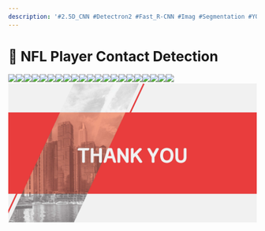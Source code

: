 ```yaml
---
description: '#2.5D_CNN #Detectron2 #Fast_R-CNN #Imag #Segmentation #YOLOv8'
---
```


# 🏈 NFL Player Contact Detection

![](<../../../../.gitbook/assets/2023 NFL Kaggle 시니어프로젝트 2차\_페이지\_01.jpg>)![](<../../../../.gitbook/assets/2023 NFL Kaggle 시니어프로젝트 2차\_페이지\_02.jpg>)![](<../../../../.gitbook/assets/2023 NFL Kaggle 시니어프로젝트 2차\_페이지\_03.jpg>)![](<../../../../.gitbook/assets/2023 NFL Kaggle 시니어프로젝트 2차\_페이지\_04.jpg>)![](<../../../../.gitbook/assets/2023 NFL Kaggle 시니어프로젝트 2차\_페이지\_05.jpg>)![](<../../../../.gitbook/assets/2023 NFL Kaggle 시니어프로젝트 2차\_페이지\_06.jpg>)![](<../../../../.gitbook/assets/2023 NFL Kaggle 시니어프로젝트 2차\_페이지\_07.jpg>)![](<../../../../.gitbook/assets/2023 NFL Kaggle 시니어프로젝트 2차\_페이지\_08.jpg>)![](<../../../../.gitbook/assets/2023 NFL Kaggle 시니어프로젝트 2차\_페이지\_09.jpg>)![](<../../../../.gitbook/assets/2023 NFL Kaggle 시니어프로젝트 2차\_페이지\_10.jpg>)![](<../../../../.gitbook/assets/2023 NFL Kaggle 시니어프로젝트 2차\_페이지\_11.jpg>)![](<../../../../.gitbook/assets/2023 NFL Kaggle 시니어프로젝트 2차\_페이지\_12.jpg>)![](<../../../../.gitbook/assets/2023 NFL Kaggle 시니어프로젝트 2차\_페이지\_13.jpg>)![](<../../../../.gitbook/assets/2023 NFL Kaggle 시니어프로젝트 2차\_페이지\_14.jpg>)![](<../../../../.gitbook/assets/2023 NFL Kaggle 시니어프로젝트 2차\_페이지\_15.jpg>)![](<../../../../.gitbook/assets/2023 NFL Kaggle 시니어프로젝트 2차\_페이지\_16.jpg>)![](<../../../../.gitbook/assets/2023 NFL Kaggle 시니어프로젝트 2차\_페이지\_17.jpg>)![](<../../../../.gitbook/assets/2023 NFL Kaggle 시니어프로젝트 2차\_페이지\_18.jpg>)![](<../../../../.gitbook/assets/2023 NFL Kaggle 시니어프로젝트 2차\_페이지\_19.jpg>)![](<../../../../.gitbook/assets/2023 NFL Kaggle 시니어프로젝트 2차\_페이지\_20.jpg>)![](<../../../../.gitbook/assets/2023 NFL Kaggle 시니어프로젝트 2차\_페이지\_21.jpg>)![](<../../../../.gitbook/assets/image (2).png>)
